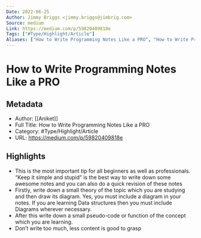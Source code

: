 ```yaml
---
Date: 2022-06-25
Author: Jimmy Briggs <jimmy.briggs@jimbrig.com>
Source: medium
Link: https://medium.com/p/59820409818e
Tags: ["#Type/Highlight/Article"]
Aliases: ["How to Write Programming Notes Like a PRO", "How to Write Programming Notes Like a PRO"]
---
```

# How to Write Programming Notes Like a PRO

## Metadata
- Author: [[Aniket]]
- Full Title: How to Write Programming Notes Like a PRO
- Category: #Type/Highlight/Article
- URL: https://medium.com/p/59820409818e

## Highlights
- This is the most important tip for all beginners as well as professionals. “Keep it simple and stupid” is the best way to write down some awesome notes and you can also do a quick revision of these notes
- Firstly, write down a small theory of the topic which you are studying and then draw its diagram. Yes, you must include a diagram in your notes. If you are learning Data structures then you must include Diagrams wherever necessary.
- After this write down a small pseudo-code or function of the concept which you are learning.
- Don’t write too much, less content is good to grasp
